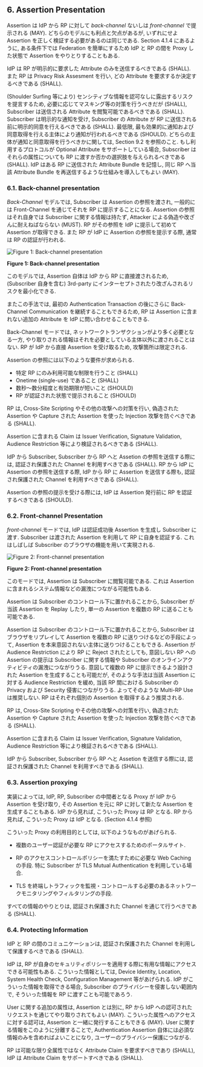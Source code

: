 <a name="sec6"></a>

## 6. Assertion Presentation

Assertion は IdP から RP に対して *back-channel* ないしは *front-channel* で提示される (MAY).
どちらのモデルにも利点と欠点があるが, いずれにせよ Assertion を正しく検証する必要があるのは同じである.
Section 4.1.4 にあるように, ある条件下では Federation を簡単にするため IdP と RP の間を Proxy した状態で Assertion をやりとりすることもある.

<!-- Assertions MAY be presented in either a *back-channel* or *front-channel* manner from the IdP to the RP. Each model has its benefits and drawbacks, but both require the proper validation of the assertion. Assertions MAY also be proxied to facilitate federation between IdPs and RPs under specific circumstances, as discussed in section 4.1.4. -->

IdP は RP が明示的に要求した Attribute のみを送信するべきである (SHALL).
また RP は Privacy Risk Assesment を行い, どの Attribute を要求するか決定するべきである (SHALL).

<!-- The IdP SHALL transmit only those attributes that were explicitly requested by the RP. RPs SHALL conduct a privacy risk assessment when determining which attributes to request. -->

(Shoulder Surfing 等により) センシティブな情報を認可なしに露出するリスクを提言するため, 必要に応じてマスキング等の対策を行うべきだが (SHALL),  Subscriber は送信される Attribute を閲覧可能であるべきである (SHALL).
Subscriber は明示的な通知を受け, Subscriber の Attribute が RP に送信される前に明示的同意を行えるべきである (SHALL).
最低限, 最も効果的に通知および同意取得を行える主体により通知が行われるべきである (SHOULD).
どちらの主体が通知と同意取得を行うべきかに関しては, Section 9.2 を参照のこと.
もし利用するプロトコルが Optional Attribute をサポートしている場合, Subscriber はそれらの属性についても RP に渡すか否かの選択肢を与えられるべきである (SHALL).
IdP はある RP に送信された Attribute Bundle を記憶し, 同じ RP へ当該 Attribute Bundle を再送信するような仕組みを導入してもよい (MAY).

<!-- The subscriber SHALL be able to view the attribute values to be transmitted, although masking mechanisms SHALL be employed, as necessary, to mitigate the risk of unauthorized exposure of sensitive information (e.g. shoulder surfing). The subscriber SHALL receive explicit notice and be able to provide positive confirmation before any attributes about the subscriber are transmitted to any RP. At a minimum, the notice SHOULD be provided by the party in the position to provide the most effective notice and obtain confirmation. See section 9.2 for considerations on determining which party should provide the notice and obtain confirmation. If the protocol in use allows for optional attributes, the subscriber SHALL be given the option to decide whether to transmit those attributes to the RP. A IdP MAY employ mechanisms to remember and re-transmit the exact attribute bundle to the same RP. -->

### 6.1. Back-channel presentation

*Back-Channel* モデルでは, Subscriber は Assertion の参照を渡され, 一般的には Front-Channel を通じてそれを RP に提示することになる.
Assertion の参照はそれ自身では Subscriber に関する情報は持たず, Attacker による偽造や改ざんに耐えねばならない (MUST).
RP がその参照を IdP に提示して初めて Assertion が取得できる.
また RP が IdP に Assertion の参照を提示する際, 通常は RP の認証が行われる.

<!-- In the *back-channel* model, the subscriber is given an assertion reference to present to the RP, generally through the front channel. The assertion reference itself contains no information about the subscriber and MUST be resistant to tampering and fabrication by an attacker. The RP presents the assertion reference to the IdP, usually along with authentication of the RP itself, to fetch the assertion.  -->

![Figure 1: Back-channel presentation](sp800-63c/media/indirect.png)

**Figure 1: Back-channel presentation**

このモデルでは, Assertion 自体は IdP から RP に直接渡されるため, (Subscriber 自身を含む) 3rd-party にインターセプトされたり改ざんされるリスクを最小化できる.

<!-- In this model, the assertion itself is requested directly from the IdP to the RP, minimizing chances of interception and manipulation by a third party (including the subscriber themselves). -->

またこの手法では, 最初の Authentication Transaction の後にさらに Back-Channel Communication を継続することもできるため, RP は Assertion に含まれない追加の Attribute を IdP に問い合わせることもできる.

<!-- This method also allows the RP to query the CSP for additional attributes about the subscriber not included in the assertion itself, since back-channel communication can continue to occur after the initial authentication transaction has completed. -->

Back-Channel モードでは, ネットワークトランザクションがより多く必要となる一方, やり取りされる情報はそれを必要としている主体以外に渡されることはない.
RP が IdP から直接 Assertion を受け取るため, 攻撃箇所は限定される.

<!-- In the back-channel method, there are more network transactions required, but the information is limited to the parties that need it. Since an RP is expecting to get an assertion only from the IdP directly, the attack surface is reduced. -->

Assertion の参照には以下のような要件が求められる.
<!-- The assertion reference: -->

- 特定 RP にのみ利用可能な制限を行うこと (SHALL)
- Onetime (single-use) であること (SHALL)
- 数秒〜数分程度と有効期限が短いこと (SHOULD)
- RP が認証された状態で提示されること (SHOULD)
<!--
 - SHALL be limited to use by a single RP
 - SHALL be single-use
 - SHOULD be time limited with a short lifetime of seconds or minutes
 - SHOULD be presented along with authentication of the RP
-->

RP は, Cross-Site Scripting やその他の攻撃への対策を行い, 偽造された Assertion や Capture された Assertion を使った Injection 攻撃を防ぐべきである (SHALL).

<!-- The RP SHALL protect itself against injection of manufactured or captured assertion references by use of cross-site scripting protection or other accepted techniques.  -->

Assertion に含まれる Claim は Issuer Verification, Signature Validation, Audience Restriction 等により検証されるべきである (SHALL).

<!-- Claims within the assertion SHALL be validated including issuer verification, signature validation, and audience restriction. -->

IdP から Subscriber, Subscriber から RP へと Assetion の参照を送信する際には, 認証され保護された Channel を利用すべきである (SHALL).
RP から IdP に Assertion の参照を送信する際, IdP から RP に Assertion を送信する際も, 認証され保護された Channel を利用すべきである (SHALL).

<!-- Conveyance of the assertion reference from the IdP to the subscriber as well as from the subscriber to the RP SHALL be made over an authenticated protected channel. Conveyance of the assertion reference from the RP to the IdP as well as the assertion from the IdP to the RP SHALL be made over an authenticated protected channel. -->

Assertion の参照の提示を受ける際には, IdP は Assertion 発行前に RP を認証するべきである (SHOULD).

<!-- Presentation of the assertion reference at the IdP SHOULD require authentication of the RP before an assertion is issued. -->

### 6.2. Front-channel Presentation

*front-channel* モードでは, IdP は認証成功後 Assertion を生成し Subscriber に渡す.
Subscriber は渡された Assertion を利用して RP に自身を認証する.
これはしばしば Subscriber のブラウザの機能を用いて実現される.

<!-- In the *front-channel* model, the IdP creates an assertion and sends it to the subscriber after successful authentication. The assertion is used by the subscriber to authenticate to the RP. This is often handled by mechanisms within the subscriber’s browser.) -->

![Figure 2: Front-channel presentation](sp800-63c/media/direct.png)

**Figure 2: Front-channel presentation**

このモードでは, Assertion は Subscriber に閲覧可能である.
これは Assertion に含まれるシステム情報などの漏洩につながる可能性もある.

<!-- In the front-channel method, an assertion is visible to the subscriber, which could potentially cause leakage of system information included in the assertion. -->

Assertion は Subscriber のコントロール下に置かれることから, Subscriber が当該 Assertion を Replay したり, 単一の Assertion を複数の RP に送ることも可能である.

Assertion は Subscriber のコントロール下に置かれることから, Subscriber はブラウザをリプレイして Assertion を複数の RP に送りつけるなどの手段によって, Assertion を本来意図されない主体に送りつけることもできる.
Assertion が Audience Restriction により RP に Reject されたとしても, 意図しない RP への Assertion の提示は Subscriber に関する情報や Subscriber のオンラインアクティビティの漏洩につながりうる.
意図して複数の RP に提示できるよう設計された Assertion を生成することも可能だが, そのような手法は当該 Assertion に対する Audience Restriction を緩め, 当該 RP 間における Subscriber の Privacy および Security 侵害につながりうる.
よってそのような Multi-RP Use は推奨しない.
RP はそれぞれ個別の Assertion を取得するよう推奨される.

<!-- Since the assertion is under the control of the subscriber, the front-channel presentation method also allows the subscriber to submit a single assertion to unintended parties, perhaps by a browser replaying an assertion at multiple RPs. Even if the assertion is audience restricted and rejected by RPs, its presentation at unintended RPs could lead to leaking information about the subscriber and their online activities. Though it is possible to intentionally create an assertion designed to be presented to multiple RPs, this method can lead to lax audience restriction of the assertion itself, which in turn could lead to privacy and security breaches for the subscriber across these RPs. Such multi-RP use is not recommended. Instead, RPs are encouraged to fetch their own individual assertions. -->

RP は, Cross-Site Scripting やその他の攻撃への対策を行い, 偽造された Assertion や Capture された Assertion を使った Injection 攻撃を防ぐべきである (SHALL).

<!-- The RP SHALL protect itself against injection of manufactured or captured assertions by use of cross-site scripting protection or other accepted techniques. -->

Assertion に含まれる Claim は Issuer Verification, Signature Validation, Audience Restriction 等により検証されるべきである (SHALL).

<!-- Claims within the assertion SHALL be validated including issuer verification, signature validation, and audience restriction. -->

IdP から Subscriber, Subscriber から RP へと Assetion を送信する際には, 認証され保護された Channel を利用すべきである (SHALL).

<!-- Conveyance of the assertion from the IdP to the subscriber as well as from the subscriber to the RP SHALL be made over an authenticated protected channel. -->

### 6.3. Assertion proxying

実装によっては, IdP, RP, Subscriber の中間者となる Proxy が IdP から Assertion を受け取り, その Assertion を元に RP に対して新たな Assertion を生成することもある.
IdP から見れば, こういった Proxy は RP となる.
RP から見れば, こういった Proxy は IdP となる.
(Section 4.1.4 参照)

<!-- In some implementations, a proxy takes in an assertion from the IdP and creates a derived assertion when interacting directly with the RP, acting as an intermediary between the subscriber, the IdP, and the RP. From the perspective of the true IdP, the proxy is a single RP. From the perspective of the true RPs, the proxy is a single IdP. (See section 4.1.4.) -->

こういった Proxy の利用目的としては, 以下のようなものがあげられる.

<!-- There are several common reasons for such proxies: -->

- 複数のユーザー認証が必要な RP にアクセスするためのポータルサイト.
<!-- - Portals that provide users access to multiple RPs that require user authentication -->

- RP のアクセスコントロールポリシーを満たすために必要な Web Caching の手段. 特に Subscriber が TLS Mutual Authentication を利用している場合.
<!-- - Web caching mechanisms that are required to satisfy the RP’s access control policies, especially when mutually-authenticated TLS with the subscriber is used -->

- TLS を終端しトラフィックを監視・コントロールする必要のあるネットワークモニタリングやフィルタリングの手段.
<!-- - Network monitoring and/or filtering mechanisms that terminate TLS in order to inspect and manipulate the traffic -->

すべての情報のやりとりは, 認証され保護された Channel を通じて行うべきである (SHALL).

<!-- Conveyance of all information SHALL be made over authenticated protected channels. -->

### 6.4. Protecting Information

IdP と RP の間のコミュニケーションは, 認証され保護された Channel を利用して保護するべきである (SHALL).

<!-- Communications between the IdP and the RP SHALL be protected in transit using an authenticated protected channel. -->

IdP は, RP が自身のセキュリティポリシーを適用する際に有用な情報にアクセスできる可能性もある.
こういった情報としては, Device Identity, Location, System Health Check, Configuration Management 等があげられる.
IdP がこういった情報を取得できる場合, Subscriber のプライバシーを侵害しない範囲内で, そういった情報を RP に渡すことも可能であろう.

<!-- Note that the IdP may have access to information that may be useful to the RP in enforcing security policies, such as device identity, location, system health checks, and configuration management. If so, it may be a good idea to pass this information along to the RP within the bounds of the subscriber's privacy preferences. -->

User に関する追加の属性は, Assertion とは別に, RP から IdP への認可されたリクエストを通じてやり取りされてもよい (MAY).
こういった属性へのアクセスに対する認可は, Assertion と一緒に発行することもできる (MAY).
User に関する情報をこのように分離することで, Authentication Assertion 自体には必須な情報のみを含めればよいことになり, ユーザーのプライバシー保護につながる.

<!-- Additional attributes about the user MAY be included outside of the assertion itself as part of a separate authorized request from the RP to the IdP. The authorization for access to these attributes MAY be issued alongside the assertion itself. Splitting user information in this manner can aid in protecting user privacy and allow for limited disclosure of identifying attributes on top of the essential information in the authentication assertion itself. -->

RP は可能な限り全属性ではなく Attribute Claim を要求すべきであり (SHALL), IdP は Attribute Claim をサポートすべきである (SHALL).

<!-- The RP SHALL, where feasible, request attribute claims rather than full attribute values. The IdP SHALL support attribute claims. -->
